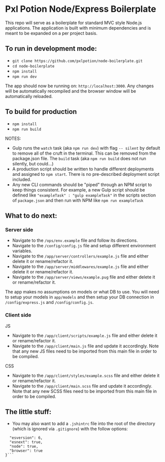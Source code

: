 # Pxl Potion Node/Express Boilerplate
This repo will serve as a boilerplate for standard MVC style Node.js applications. The application is built with minimum dependencies and is meant to be expanded on a per project basis.

## To run in development mode:
- `git clone https://github.com/pxlpotion/node-boilerplate.git`
- `cd node-boilerplate`
- `npm install`
- `npm run dev`

The app should now be running on: `http://localhost:3000`. Any changes will be automatically recompiled and the browser window will be automatically reloaded.

## To build for production
- `npm install`
- `npm run build`

NOTES:
- Gulp runs the `watch` task (aka `npm run dev`) with flag `-- silent` by default to remove all of the cruft in the terminal. This can be removed from the package.json file. The `build` task (aka `npm run build` does not run silently, but could...)
- A production script should be written to handle different deployments and assigned to `npm start`. There is no pre-described deployment script included.
- Any new CLI commands should be "piped" through an NPM script to keep things consistent. For example, a new Gulp script should be defined like `"exampleTask" : "gulp exampleTask"` in the scripts section of `package.json` and then run with NPM like `npm run exampleTask`

## What to do next:

### Server side
- Navigate to the `/ops/env.example` file and follow its directions.
- Navigate to the `/config/config.js` file and setup different environment variables.
- Navigate to the `/app/server/controllers/example.js` file and either delete it or rename/refactor it.
- Navigate to the `/app/server/middlewares/example.js` file and either delete it or rename/refactor it.
- Navigate to the `/app/server/views/example.pug` file and either delete it or rename/refactor it.

The app makes no assumptions on models or what DB to use. You will need to setup your models in `app/models` and then setup your DB connection in `/config/express.js` and `/config/config.js`.

### Client side
JS

- Navigate to the `/app/client/scripts/example.js` file and either delete it or rename/refactor it.
- Navigate to the `/app/client/main.js` file and update it accordingly. Note that any new JS files need to be imported from this main file in order to be compiled.

CSS

- Navigate to the `/app/client/styles/example.scss` file and either delete it or rename/refactor it.
- Navigate to the `/app/client/main.scss` file and update it accordingly. Note that any new SCSS files need to be imported from this main file in order to be compiled.

## The little stuff:
- You may also want to add a `.jshintrc` file into the root of the directory (which is ignored via `.gitignore`) with the follow options:
```{ 
  "esversion": 6,
  "esnext": true,
  "node": true,
  "browser": true
}```

